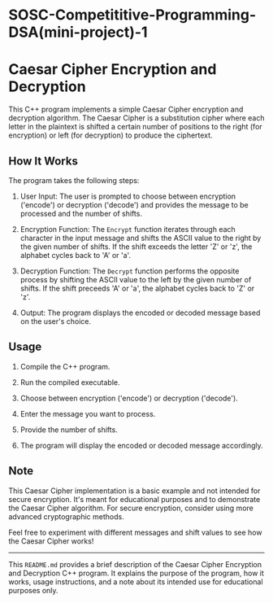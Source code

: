 # SOSC-Competititive-Programming-DSA(mini-project)-1

# Caesar Cipher Encryption and Decryption

This C++ program implements a simple Caesar Cipher encryption and decryption algorithm. The Caesar Cipher is a substitution cipher where each letter in the plaintext is shifted a certain number of positions to the right (for encryption) or left (for decryption) to produce the ciphertext.

## How It Works

The program takes the following steps:

1. User Input: The user is prompted to choose between encryption ('encode') or decryption ('decode') and provides the message to be processed and the number of shifts.

2. Encryption Function: The `Encrypt` function iterates through each character in the input message and shifts the ASCII value to the right by the given number of shifts. If the shift exceeds the letter 'Z' or 'z', the alphabet cycles back to 'A' or 'a'.

3. Decryption Function: The `Decrypt` function performs the opposite process by shifting the ASCII value to the left by the given number of shifts. If the shift preceeds 'A' or 'a', the alphabet cycles back to 'Z' or 'z'.

4. Output: The program displays the encoded or decoded message based on the user's choice.

## Usage

1. Compile the C++ program.

2. Run the compiled executable.

3. Choose between encryption ('encode') or decryption ('decode').

4. Enter the message you want to process.

5. Provide the number of shifts.

6. The program will display the encoded or decoded message accordingly.

## Note

This Caesar Cipher implementation is a basic example and not intended for secure encryption. It's meant for educational purposes and to demonstrate the Caesar Cipher algorithm. For secure encryption, consider using more advanced cryptographic methods.

Feel free to experiment with different messages and shift values to see how the Caesar Cipher works!

---
This `README.md` provides a brief description of the Caesar Cipher Encryption and Decryption C++ program. It explains the purpose of the program, how it works, usage instructions, and a note about its intended use for educational purposes only.
